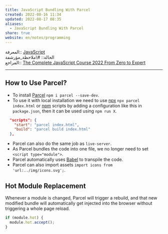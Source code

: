 ```yaml
---  
title: JavaScript Bundling With Parcel  
created: 2022-08-16 11:34  
updated: 2022-08-17 08:35  
aliases:  
  - JavaScript Bundling With Parcel  
share: true  
website: en/notes/programming  
---  
```

  
المعرفة:: [JavaScript](JavaScript)  
الحالة:: #\ملاحظة_مؤرشفة  
المراجع:: [The Complete JavaScript Course 2022 From Zero to Expert](The%20Complete%20JavaScript%20Course%202022%20From%20Zero%20to%20Expert)  
  
---  
  
## How to Use Parcel?  
  
- To install [Parcel](https://github.com/parcel-bundler/parcel) `npm i parcel --save-dev`.  
- To use it with local installation we need to use [npx](https://docs.npmjs.com/cli/v8/commands/npx) `npx parcel index.html` or [npm](JavaScript%20NPM) scripts by adding a configuration like this in `package.json`, then it can be used using `npm run X`.  
  
```json  
  "scripts": {  
    "start": "parcel index.html",  
    "build": "parcel build index.html"  
  },  
```  
  
- Parcel can also do the same job as `live-server`.  
- As Parcel bundles the code into one file, we no longer need to set `<script type="module">`.  
- Parcel automatically uses [Babel](https://github.com/babel/babel) to transpile the code.  
- Parcel can also import assets `import icons from 'url:../img/icons.svg';`.  
  
## Hot Module Replacement  
  
Whenever a module is changed, Parcel will trigger a rebuild, and that new modified bundle will  automatically get injected into the browser without triggering a whole page reload.  
  
```js  
if (module.hot) {  
  module.hot.accept();  
}  
```  
